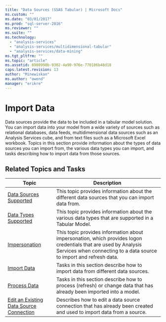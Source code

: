 ```yaml
---
title: "Data Sources (SSAS Tabular) | Microsoft Docs"
ms.custom: ""
ms.date: "03/01/2017"
ms.prod: "sql-server-2016"
ms.reviewer: ""
ms.suite: ""
ms.technology: 
  - "analysis-services"
  - "analysis-services/multidimensional-tabular"
  - "analysis-services/data-mining"
ms.tgt_pltfrm: ""
ms.topic: "article"
ms.assetid: 6908998b-9302-4a90-976e-770106b48d18
caps.latest.revision: 13
author: "Minewiskan"
ms.author: "owend"
manager: "erikre"
---
```

# Import Data
  Data sources provide the data to be included in a tabular model solution. You can import data into your model from a wide variety of sources such as relational databases, data feeds, multidimensional data sources such as an Analysis Services cube, and from text files such as a Microsoft Excel workbook. Topics in this section provide information about the types of data sources you can import from, the various data types you can import, and tasks describing how to import data from those sources.  
  
## Related Topics and Tasks  
  
|Topic|Description|  
|-----------|-----------------|  
|[Data Sources Supported](../../analysis-services/tabular-models/data-sources-supported-ssas-tabular.md)|This topic provides information about the different data sources that you can import data from.|  
|[Data Types Supported](../../analysis-services/tabular-models/data-types-supported-ssas-tabular.md)|This topic provides information about the various data types that are supported in a Tabular Model.|  
|[Impersonation](../../analysis-services/tabular-models/impersonation-ssas-tabular.md)|This topic provides information about impersonation, which provides logon credentials that are used by Analysis Services when connecting to a data source to import and refresh data.|  
|[Import Data ](http://msdn.microsoft.com/library/6617b2a2-9f69-433e-89e0-4c5dc92982cf)|Tasks in this section describe how to import data from different data sources.|  
|[Process Data](../../analysis-services/tabular-models/process-data-ssas-tabular.md)|Tasks in this section describe how to process (refresh) or change data that has already been imported into a model.|  
|[Edit an Existing Data Source Connection](../../analysis-services/tabular-models/edit-an-existing-data-source-connection-ssas-tabular.md)|Describes how to edit a data source connection that has already been created and used to import data from a source.|  
  
  